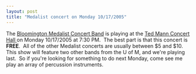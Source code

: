 ```yaml
---
layout: post
title: "Medalist concert on Monday 10/17/2005"
---
```


<p>The <a href="http://www.medalistband.com/schedule/schedule.html">Bloomington Medalist Concert Band</a> is playing at the <a href="http://maps.google.com/maps?q=2128+South+4th+Street,+Minneapolis,+MN+55455&amp;spn=0.018373,0.034287&amp;hl=en">Ted Mann Concert Hall </a>on Monday 10/17/2005 at 7:30 PM.&nbsp; The best part is that this concert is <strong>FREE</strong>.&nbsp; All of the other Medalist concerts are usually between $5 and $10.&nbsp; This show will feature two other bands from the U of M, and we're playing last.&nbsp; So if you're looking for something to do next Monday, come see me play an array of percussion instruments.</p> 
